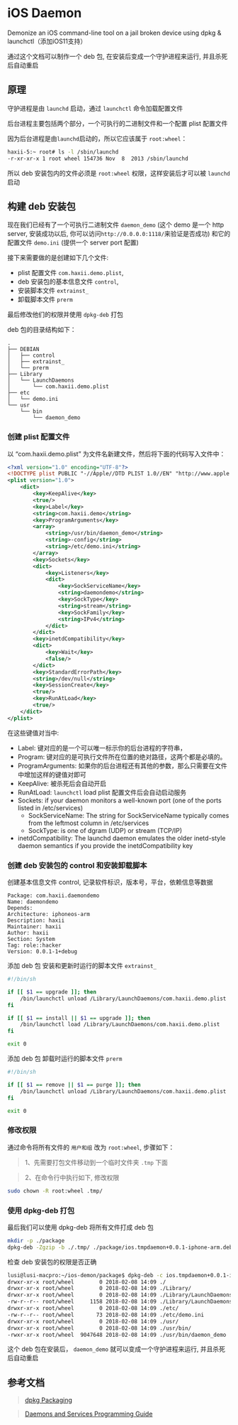 # iOS Daemon  

Demonize an iOS command-line tool on a jail broken device using dpkg &amp; launchctl（添加iOS11支持）

通过这个文档可以制作一个 deb 包, 在安装后变成一个守护进程来运行, 并且杀死后自动重启

## 原理

守护进程是由 `launchd` 启动，通过 `launchctl` 命令加载配置文件

后台进程主要包括两个部分，一个可执行的二进制文件和一个配置 plist 配置文件

因为后台进程是由`launchd`启动的，所以它应该属于 `root:wheel`：

```bash
haxii-5:~ root# ls -l /sbin/launchd
-r-xr-xr-x 1 root wheel 154736 Nov  8  2013 /sbin/launchd
```

所以 deb 安装包内的文件必须是 `root:wheel` 权限，这样安装后才可以被 `launchd` 启动

## 构建 deb 安装包

现在我们已经有了一个可执行二进制文件 `daemon_demo` (这个 demo 是一个 http server, 安装成功以后,
 你可以访问`http://0.0.0.0:1118/`来验证是否成功) 和它的配置文件 `demo.ini` (提供一个 server port 配置)

接下来需要做的是创建如下几个文件:
* plist 配置文件 `com.haxii.demo.plist`,
* deb 安装包的基本信息文件 `control`,
* 安装脚本文件 `extrainst_` 
* 卸载脚本文件 `prerm`

最后修改他们的权限并使用 `dpkg-deb` 打包

deb 包的目录结构如下：

```text
.
├── DEBIAN
│   ├── control
│   ├── extrainst_
│   └── prerm
├── Library
│   └── LaunchDaemons
│       └── com.haxii.demo.plist
├── etc
│   └── demo.ini
└── usr
    └── bin
        └── daemon_demo
```

### 创建 plist 配置文件

以 “com.haxii.demo.plist” 为文件名新建文件，然后将下面的代码写入文件中：

```xml
<?xml version="1.0" encoding="UTF-8"?>
<!DOCTYPE plist PUBLIC "-//Apple//DTD PLIST 1.0//EN" "http://www.apple.com/DTDs/PropertyList-1.0.dtd">
<plist version="1.0">
    <dict>
        <key>KeepAlive</key>
        <true/>
        <key>Label</key>
        <string>com.haxii.demo</string>
        <key>ProgramArguments</key>
        <array>
            <string>/usr/bin/daemon_demo</string>
            <string>-config</string>
            <string>/etc/demo.ini</string>
        </array>
        <key>Sockets</key>
        <dict>
            <key>Listeners</key>
            <dict>
                <key>SockServiceName</key>
                <string>daemondemo</string>
                <key>SockType</key>
                <string>stream</string>
                <key>SockFamily</key>
                <string>IPv4</string>
            </dict>
        </dict>
        <key>inetdCompatibility</key>
        <dict>
            <key>Wait</key>
            <false/>
        </dict>
        <key>StandardErrorPath</key>
        <string>/dev/null</string>
        <key>SessionCreate</key>
        <true/>
        <key>RunAtLoad</key>
        <true/>
    </dict>
</plist>
```

在这些键值对当中:
* Label: 键对应的是一个可以唯一标示你的后台进程的字符串，
* Program: 键对应的是可执行文件所在位置的绝对路径，这两个都是必填的。
* ProgramArguments: 如果你的后台进程还有其他的参数，那么只需要在文件中增加这样的键值对即可
* KeepAlive: 被杀死后会自动开启
* RunAtLoad: `launchctl` load plist 配置文件后会自动启动服务
* Sockets: if your daemon monitors a well-known port (one of the ports listed in /etc/services)
  * SockServiceName:  The string for SockServiceName typically comes from the leftmost column in /etc/services
  * SockType: is one of dgram (UDP) or stream (TCP/IP)
* inetdCompatibility: The launchd daemon emulates the older inetd-style daemon semantics if you provide the inetdCompatibility key

### 创建 deb 安装包的 control 和安装卸载脚本

创建基本信息文件 control, 记录软件标识，版本号，平台，依赖信息等数据
```text
Package: com.haxii.daemondemo
Name: daemondemo
Depends: 
Architecture: iphoneos-arm
Description: haxii 
Maintainer: haxii
Author: haxii
Section: System
Tag: role::hacker
Version: 0.0.1-1+debug
```

添加 deb 包 安装和更新时运行的脚本文件 `extrainst_` 
```bash
#!/bin/sh

if [[ $1 == upgrade ]]; then
    /bin/launchctl unload /Library/LaunchDaemons/com.haxii.demo.plist
fi

if [[ $1 == install || $1 == upgrade ]]; then
    /bin/launchctl load /Library/LaunchDaemons/com.haxii.demo.plist
fi

exit 0
```

添加 deb 包 卸载时运行的脚本文件 `prerm`
```bash
#!/bin/sh

if [[ $1 == remove || $1 == purge ]]; then
    /bin/launchctl unload /Library/LaunchDaemons/com.haxii.demo.plist
fi

exit 0
```

### 修改权限

通过命令将所有文件的 `用户和组` 改为 `root:wheel`, 步骤如下：

> 1、先需要打包文件移动到一个临时文件夹 `.tmp` 下面

> 2、在命令行中执行如下, 修改权限
```bash
sudo chown -R root:wheel .tmp/
```
### 使用 dpkg-deb 打包 

最后我们可以使用 dpkg-deb 将所有文件打成 deb 包
```bash
mkdir -p ./package
dpkg-deb -Zgzip -b ./.tmp/ ./package/ios.tmpdaemon+0.0.1-iphone-arm.deb
```
检查 deb 安装包的权限是否正确
```bash
lusi@lusi-macpro:~/ios-demon/package$ dpkg-deb -c ios.tmpdaemon+0.0.1-iphone-arm.deb
drwxr-xr-x root/wheel        0 2018-02-08 14:09 ./
drwxr-xr-x root/wheel        0 2018-02-08 14:09 ./Library/
drwxr-xr-x root/wheel        0 2018-02-08 14:09 ./Library/LaunchDaemons/
-rw-r--r-- root/wheel     1158 2018-02-08 14:09 ./Library/LaunchDaemons/com.haxii.demo.plist
drwxr-xr-x root/wheel        0 2018-02-08 14:09 ./etc/
-rw-r--r-- root/wheel       73 2018-02-08 14:09 ./etc/demo.ini
drwxr-xr-x root/wheel        0 2018-02-08 14:09 ./usr/
drwxr-xr-x root/wheel        0 2018-02-08 14:09 ./usr/bin/
-rwxr-xr-x root/wheel  9047648 2018-02-08 14:09 ./usr/bin/daemon_demo
```

这个 deb 包在安装后， `daemon_demo` 就可以变成一个守护进程来运行, 并且杀死后自动重启

## 参考文档

> [dpkg Packaging](http://iphonedevwiki.net/index.php/Packaging)

> [Daemons and Services Programming Guide](https://developer.apple.com/library/content/documentation/MacOSX/Conceptual/BPSystemStartup/Chapters/CreatingLaunchdJobs.html)
